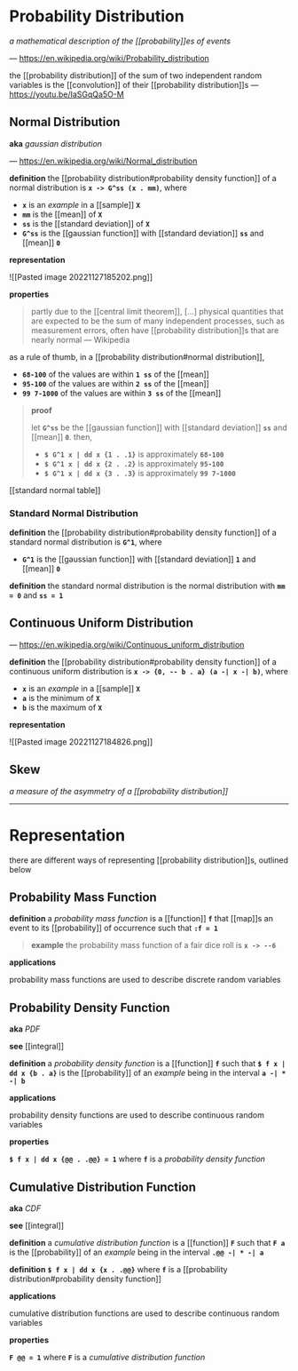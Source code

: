 # Probability Distribution

_a mathematical description of the [[probability]]es of events_

&mdash; <https://en.wikipedia.org/wiki/Probability_distribution>

the [[probability distribution]] of the sum of two independent random variables is the [[convolution]] of their [[probability distribution]]s &mdash; <https://youtu.be/IaSGqQa5O-M>

## Normal Distribution

**aka** _gaussian distribution_

&mdash; <https://en.wikipedia.org/wiki/Normal_distribution>

**definition** the [[probability distribution#probability density function]] of a normal distribution is **`x -> G^ss (x . mm)`**, where

- **`x`** is an _example_ in a [[sample]] **`X`**
- **`mm`** is the [[mean]] of **`X`**
- **`ss`** is the [[standard deviation]] of **`X`**
- **`G^ss`** is the [[gaussian function]] with [[standard deviation]] **`ss`** and [[mean]] **`0`**

**representation**

![[Pasted image 20221127185202.png]]

**properties**

> partly due to the [[central limit theorem]], [...] physical quantities that are expected to be the sum of many independent processes, such as measurement errors, often have [[probability distribution]]s that are nearly normal &mdash; Wikipedia

as a rule of thumb, in a [[probability distribution#normal distribution]],

- **`68-100`** of the values are within **`1 ss`** of the [[mean]]
- **`95-100`** of the values are within **`2 ss`** of the [[mean]]
- **`99 7-1000`** of the values are within **`3 ss`** of the [[mean]]

> **proof**
>
> let **`G^ss`** be the [[gaussian function]] with [[standard deviation]] **`ss`** and [[mean]] **`0`**. then,
>
> - **`$ G^1 x | dd x {1 . .1}`** is approximately **`68-100`**
> - **`$ G^1 x | dd x {2 . .2}`** is approximately **`95-100`**
> - **`$ G^1 x | dd x {3 . .3}`** is approximately **`99 7-1000`**

[[standard normal table]]

### Standard Normal Distribution

**definition** the [[probability distribution#probability density function]] of a standard normal distribution is **`G^1`**, where

- **`G^1`** is the [[gaussian function]] with [[standard deviation]] **`1`** and [[mean]] **`0`**

**definition** the standard normal distribution is the normal distribution with **`mm = 0`** and **`ss = 1`**

## Continuous Uniform Distribution

&mdash; <https://en.wikipedia.org/wiki/Continuous_uniform_distribution>

**definition** the [[probability distribution#probability density function]] of a continuous uniform distribution is **`x -> {0, -- b . a} (a -| x -| b)`**, where

- **`x`** is an _example_ in a [[sample]] **`X`**
- **`a`** is the minimum of **`X`**
- **`b`** is the maximum of **`X`**

**representation**

![[Pasted image 20221127184826.png]]

## Skew

_a measure of the asymmetry of a [[probability distribution]]_

---

# Representation

there are different ways of representing [[probability distribution]]s, outlined below

## Probability Mass Function

**definition** a _probability mass function_ is a [[function]] **`f`** that [[map]]s an event to its [[probability]] of occurrence such that **`:f = 1`**

> **example** the probability mass function of a fair dice roll is **`x -> --6`**

**applications**

probability mass functions are used to describe discrete random variables

## Probability Density Function

**aka** _PDF_

**see** [[integral]]

**definition** a _probability density function_ is a [[function]] **`f`** such that **`$ f x | dd x {b . a}`** is the [[probability]] of an _example_ being in the interval **`a -| * -| b`**

**applications**

probability density functions are used to describe continuous random variables

**properties**

**`$ f x | dd x {@@ . .@@} = 1`** where **`f`** is a _probability density function_

## Cumulative Distribution Function

**aka** _CDF_

**see** [[integral]]

**definition** a _cumulative distribution function_ is a [[function]] **`F`** such that **`F a`** is the [[probability]] of an _example_ being in the interval **`.@@ -| * -| a`**

**definition** **`$ f x | dd x {x . .@@}`** where **`f`** is a [[probability distribution#probability density function]]

**applications**

cumulative distribution functions are used to describe continuous random variables

**properties**

**`F @@ = 1`** where **`F`** is a _cumulative distribution function_

